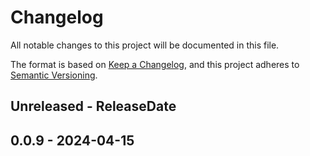 # Changelog

All notable changes to this project will be documented in this file.

The format is based on [Keep a Changelog](https://keepachangelog.com/en/1.1.0/),
and this project adheres to [Semantic Versioning](https://semver.org/spec/v2.0.0.html).

## Unreleased - ReleaseDate

## 0.0.9 - 2024-04-15

[Unreleased]: https://github.com/eighty4/cquill/compare/0.0.9...HEAD
[0.0.9]: https://github.com/eighty4/cquill/releases/tag/0.0.9
